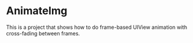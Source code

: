 AnimateImg
==========

This is a project that shows how to do frame-based UIView animation with cross-fading between frames. 
